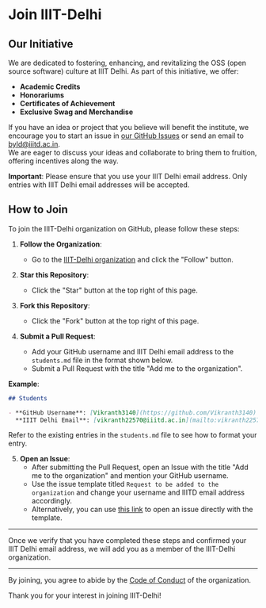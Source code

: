 # Join IIIT-Delhi

## Our Initiative

We are dedicated to fostering, enhancing, and revitalizing the OSS (open source software) culture at IIIT Delhi. As part of this initiative, we offer:

- **Academic Credits**
- **Honorariums**
- **Certificates of Achievement**
- **Exclusive Swag and Merchandise**

If you have an idea or project that you believe will benefit the institute, we encourage you to start an issue in [our GitHub Issues](https://github.com/IIIT-Delhi/IIIT-Delhi/issues) or send an email to [byld@iiitd.ac.in](mailto:byld@iiitd.ac.in).
\
We are eager to discuss your ideas and collaborate to bring them to fruition, offering incentives along the way.

**Important**: Please ensure that you use your IIIT Delhi email address. Only entries with IIIT Delhi email addresses will be accepted.

## How to Join

To join the IIIT-Delhi organization on GitHub, please follow these steps:

1. **Follow the Organization**:
   - Go to the [IIIT-Delhi organization](https://github.com/IIIT-Delhi) and click the "Follow" button.

2. **Star this Repository**:
   - Click the "Star" button at the top right of this page.

3. **Fork this Repository**:
   - Click the "Fork" button at the top right of this page.

4. **Submit a Pull Request**:
   - Add your GitHub username and IIIT Delhi email address to the `students.md` file in the format shown below.
   - Submit a Pull Request with the title "Add me to the organization".

**Example**:
```markdown
## Students

- **GitHub Username**: [Vikranth3140](https://github.com/Vikranth3140)
  **IIIT Delhi Email**: [vikranth22570@iiitd.ac.in](mailto:vikranth22570@iiitd.ac.in)
```

Refer to the existing entries in the `students.md` file to see how to format your entry.

5. **Open an Issue**:
   - After submitting the Pull Request, open an Issue with the title "Add me to the organization" and mention your GitHub username.
   - Use the issue template titled `Request to be added to the organization` and change your username and IIITD email address accordingly.
   - Alternatively, you can use [this link](https://github.com/IIIT-Delhi/IIIT-Delhi/issues/new?assignees=Vikranth3140&labels=add+me&projects=&template=request-to-be-added-to-the-organization.md&title=Add+me+to+the+organization) to open an issue directly with the template.

---

Once we verify that you have completed these steps and confirmed your IIIT Delhi email address, we will add you as a member of the IIIT-Delhi organization.

---

By joining, you agree to abide by the [Code of Conduct](CODE_OF_CONDUCT.md) of the organization.

Thank you for your interest in joining IIIT-Delhi!